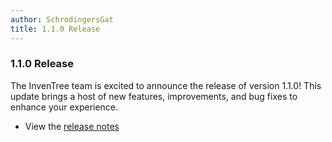 ```yaml
---
author: SchrodingersGat
title: 1.1.0 Release
---
```


### 1.1.0 Release

The InvenTree team is excited to announce the release of version 1.1.0! This update brings a host of new features, improvements, and bug fixes to enhance your experience.

- View the [release notes](https://github.com/inventree/InvenTree/releases/tag/1.1.0)
